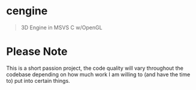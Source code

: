 # cengine
> 3D Engine in MSVS C w/OpenGL

# Please Note
This is a short passion project, the code quality will vary throughout the codebase depending on how much work I am willing to (and have the time to) put into certain things.

